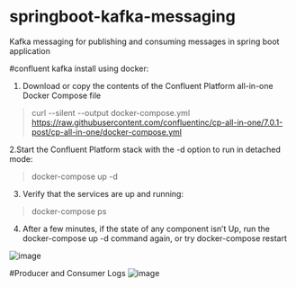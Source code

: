 # springboot-kafka-messaging
Kafka messaging for publishing and consuming messages in spring boot application

#confluent kafka install using docker:
1. Download or copy the contents of the Confluent Platform all-in-one Docker Compose file
>curl --silent --output docker-compose.yml https://raw.githubusercontent.com/confluentinc/cp-all-in-one/7.0.1-post/cp-all-in-one/docker-compose.yml

2.Start the Confluent Platform stack with the -d option to run in detached mode:
>docker-compose up -d

3. Verify that the services are up and running:
>docker-compose ps

4. After a few minutes, if the state of any component isn’t Up, 
run the docker-compose up -d command again, or try docker-compose restart <image-name>
  
  
  ![image](https://user-images.githubusercontent.com/76479386/153755979-57806ac1-823d-42b4-a22d-645a2b0e6d1d.png)

  
  
#Producer and Consumer Logs
  ![image](https://user-images.githubusercontent.com/76479386/153760572-a18bb70d-e3ec-4acd-974b-8bd9765b20b3.png)

